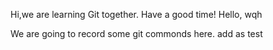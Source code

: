 Hi,we are learning Git together.
Have a good time!
Hello, wqh

We are going to record some git commonds here.
add as test
